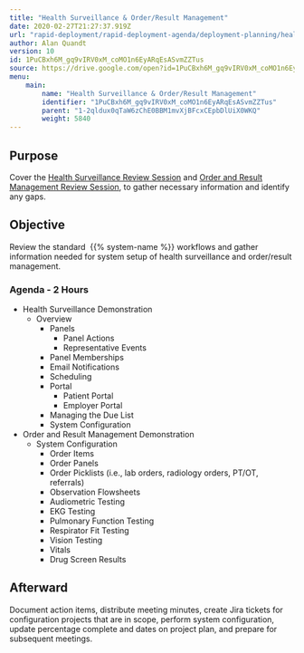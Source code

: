 ```yaml
---
title: "Health Surveillance & Order/Result Management"
date: 2020-02-27T21:27:37.919Z
url: "rapid-deployment/rapid-deployment-agenda/deployment-planning/health-surveillance-and-order-result-management.html"
author: Alan Quandt
version: 10
id: 1PuCBxh6M_gq9vIRV0xM_coMO1n6EyARqEsASvmZZTus
source: https://drive.google.com/open?id=1PuCBxh6M_gq9vIRV0xM_coMO1n6EyARqEsASvmZZTus
menu:
    main:
        name: "Health Surveillance & Order/Result Management"
        identifier: "1PuCBxh6M_gq9vIRV0xM_coMO1n6EyARqEsASvmZZTus"
        parent: "1-2qldux0qTaW6zChE0BBM1mvXjBFcxCEpbDlUiX0WKQ"
        weight: 5840
---
```

## Purpose

Cover the [Health Surveillance Review Session](../../review-sessions/review-session-health-surveillance.html) and [Order and Result Management Review Session](../../review-sessions/review-session-order-and-result-management.html), to gather necessary information and identify any gaps.

## Objective

Review the standard  {{% system-name %}} workflows and gather information needed for system setup of health surveillance and order/result management.

### Agenda - 2 Hours

* Health Surveillance Demonstration
    * Overview
        * Panels
            * Panel Actions
            * Representative Events
        * Panel Memberships
        * Email Notifications
        * Scheduling
        * Portal
            * Patient Portal
            * Employer Portal
        * Managing the Due List
        * System Configuration
* Order and Result Management Demonstration
    * System Configuration
        * Order Items
        * Order Panels
        * Order Picklists (i.e., lab orders, radiology orders, PT/OT, referrals)
        * Observation Flowsheets
        * Audiometric Testing
        * EKG Testing
        * Pulmonary Function Testing
        * Respirator Fit Testing
        * Vision Testing
        * Vitals
        * Drug Screen Results

## Afterward

Document action items, distribute meeting minutes, create Jira tickets for configuration projects that are in scope, perform system configuration, update percentage complete and dates on project plan, and prepare for subsequent meetings.

